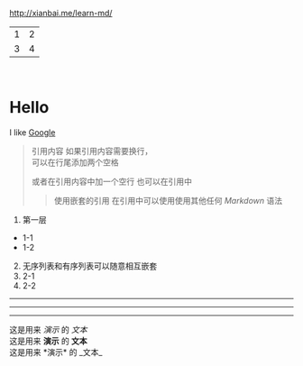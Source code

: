 http://xianbai.me/learn-md/
<table>
  <tr>
    <td>1</td>
    <td>2</td>
  </tr>
  <tr>
    <td>3</td>
    <td>4</td>
  </tr>
</table>
<br>

Hello
====

I like [Google](https://www.google.com/)
>引用内容
>如果引用内容需要换行，  
>可以在行尾添加两个空格
>
>或者在引用内容中加一个空行
>也可以在引用中
>>使用嵌套的引用
>在引用中可以使用使用其他任何 *Markdown* 语法
1. 第一层
  + 1-1
  + 1-2
2. 无序列表和有序列表可以随意相互嵌套
 1. 2-1
 2. 2-2
***
------
___
这是用来 *演示* 的 _文本_  
这是用来 **演示** 的 __文本__  
这是用来 \*演示\* 的 \_文本\_
